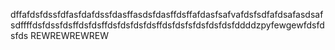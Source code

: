dffafdsfdssfdfasfdafdssfdasffasdsfdasffdsffafdasfsafvafdsfsdfafdsafasdsafsdffffdsfdssfdsffdsfdsffdsfdsfdsfdsffdsfdsfsfdsfdsfdsfddddzpyfewgewfdsfdsfds
REWREWREWREW
